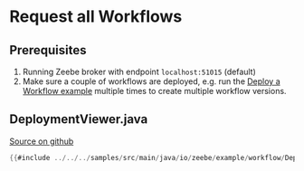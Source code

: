 # Request all Workflows

## Prerequisites

1. Running Zeebe broker with endpoint `localhost:51015` (default)
1. Make sure a couple of workflows are deployed, e.g. run the [Deploy a Workflow example](java-client-examples/workflow-deploy.html) multiple times to create multiple workflow versions.

## DeploymentViewer.java

[Source on github](https://github.com/zeebe-io/zeebe/tree/{{commit}}/samples/src/main/java/io/zeebe/example/workflow/DeploymentViewer.java)

```java
{{#include ../../../samples/src/main/java/io/zeebe/example/workflow/DeploymentViewer.java}}
```
